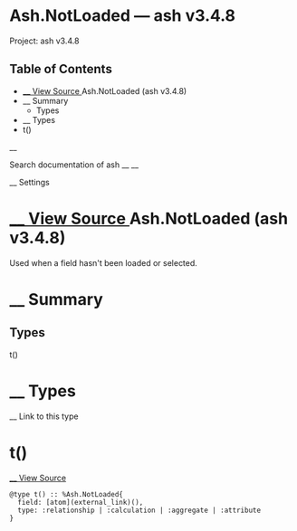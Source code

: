 # Ash.NotLoaded — ash v3.4.8

Project: ash v3.4.8

## Table of Contents

- [ __ View Source ](external_link) Ash.NotLoaded (ash v3.4.8)
- __ Summary
  - Types
- __ Types
- t()

__

Search documentation of ash __ __

__ Settings

#  [ __ View Source ](external_link) Ash.NotLoaded (ash v3.4.8)

Used when a field hasn't been loaded or selected.

#  __ Summary

##  Types

t()

#  __ Types

__ Link to this type

# t()

[ __ View Source ](external_link)
    
    
    @type t() :: %Ash.NotLoaded{
      field: [atom](external_link)(),
      type: :relationship | :calculation | :aggregate | :attribute
    }
